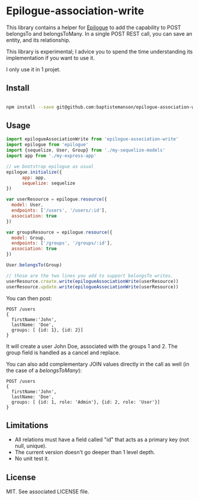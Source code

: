  # Epilogue-association-write


This library contains a helper for [Epilogue](https://github.com/dchester/epilogue) to add the capability to POST belongsTo and belongsToMany.
In a single POST REST call, you can save an entity, and its relationship.

This library is experimental; I advice you to spend the time understanding its implementation if you want to use it. 

I only use it in 1 projet.

## Install

```bash

npm install --save git@github.com:baptistemanson/epilogue-association-write.git
```

## Usage


```javascript
import epilogueAssociationWrite from 'epilogue-association-write'
import epilogue from 'epilogue'
import {sequelize, User, Group} from './my-sequelize-models'
import app from './my-express-app'

// we bootstrap epilogue as usual
epilogue.initialize({
      app: app,
      sequelize: sequelize
})

var userResource = epilogue.resource({
  model: User,
  endpoints: ['/users', '/users/:id'],
  association: true
})

var groupsResource = epilogue.resource({
  model: Group,
  endpoints: ['/groups', '/groups/:id'],
  association: true
})

User.belongsTo(Group)

// those are the two lines you add to support belongsTo writes.
userResource.create.write(epilogueAssociationWrite(userResource))
userResource.update.write(epilogueAssociationWrite(userResource))
```

You can then post:

```
POST /users
{
  firstName:'John',
  lastName: 'Doe',
  groups: [ {id: 1}, {id: 2}]
}
```

It will create a user John Doe, associated with the groups 1 and 2. The group field is handled as a cancel and replace.

You can also add complementary JOIN values directly in the call as well (in the case of a _belongsToMany_):

```
POST /users
{
  firstName:'John',
  lastName: 'Doe',
  groups: [ {id: 1, role: 'Admin'}, {id: 2, role: 'User'}]
}
```
## Limitations

* All relations must have a field called "id" that acts as a primary key (not null, unique). 
* The current version doesn't go deeper than 1 level depth.
* No unit test it.

## License

MIT. See associated LICENSE file.
